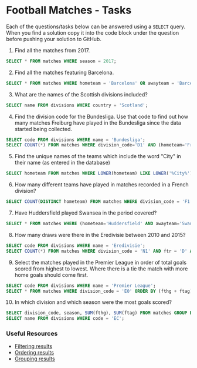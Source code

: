 # Football Matches - Tasks

Each of the questions/tasks below can be answered using a `SELECT` query. When you find a solution copy it into the code block under the question before pushing your solution to GitHub.

1) Find all the matches from 2017.

```sql
SELECT * FROM matches WHERE season = 2017;
```

2) Find all the matches featuring Barcelona.

```sql
SELECT * FROM matches WHERE hometeam = 'Barcelona' OR awayteam = 'Barcelona';
```

3) What are the names of the Scottish divisions included?

```sql
SELECT name FROM divisions WHERE country = 'Scotland';
```

4) Find the division code for the Bundesliga. Use that code to find out how many matches Freiburg have played in the Bundesliga since the data started being collected.

```sql
SELECT code FROM divisions WHERE name = 'Bundesliga';
SELECT COUNT(*) FROM matches WHERE division_code='D1' AND (hometeam='Freiburg' OR awayteam='Freiburg');
```

5) Find the unique names of the teams which include the word "City" in their name (as entered in the database)

```sql
SELECT hometeam FROM matches WHERE LOWER(hometeam) LIKE LOWER('%City%') GROUP BY hometeam;
```

6) How many different teams have played in matches recorded in a French division?

```sql
SELECT COUNT(DISTINCT hometeam) FROM matches WHERE division_code = 'F1' OR division_code = 'F2';
```

7) Have Huddersfield played Swansea in the period covered?

```sql
SELECT * FROM matches WHERE (hometeam='Huddersfield' AND awayteam='Swansea') OR (hometeam='Swansea' AND awayteam='Huddersfield');
```

8) How many draws were there in the Eredivisie between 2010 and 2015?

```sql
SELECT code FROM divisions WHERE name = 'Eredivisie';
SELECT COUNT(*) FROM matches WHERE division_code = 'N1' AND ftr = 'D' AND (season >= 2010 AND season <= 2015);
```

9) Select the matches played in the Premier League in order of total goals scored from highest to lowest. Where there is a tie the match with more home goals should come first.

```sql
SELECT code FROM divisions WHERE name = 'Premier League';
SELECT * FROM matches WHERE division_code = 'E0' ORDER BY (fthg + ftag) DESC, fthg DESC;
```

10) In which division and which season were the most goals scored?

```sql
SELECT division_code, season, SUM(fthg), SUM(ftag) FROM matches GROUP BY division_code, season ORDER BY SUM(fthg)+SUM(ftag) DESC LIMIT 1;
SELECT name FROM divisions WHERE code = 'EC';
```

### Useful Resources

- [Filtering results](https://www.w3schools.com/sql/sql_where.asp)
- [Ordering results](https://www.w3schools.com/sql/sql_orderby.asp)
- [Grouping results](https://www.w3schools.com/sql/sql_groupby.asp)
